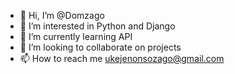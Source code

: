 - 👋 Hi, I’m @Domzago
- 👀 I’m interested in Python and Django
- 🌱 I’m currently learning API
- 💞️ I’m looking to collaborate on projects
- 📫 How to reach me ukejenonsozago@gmail.com

<!---
Domzago/Domzago is a ✨ special ✨ repository because its `README.md` (this file) appears on your GitHub profile.
You can click the Preview link to take a look at your changes.
--->

